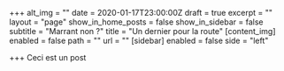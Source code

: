 +++
alt_img = ""
date = 2020-01-17T23:00:00Z
draft = true
excerpt = ""
layout = "page"
show_in_home_posts = false
show_in_sidebar = false
subtitle = "Marrant non ?"
title = "Un dernier pour la route"
[content_img]
enabled = false
path = ""
url = ""
[sidebar]
enabled = false
side = "left"

+++
Ceci est un post